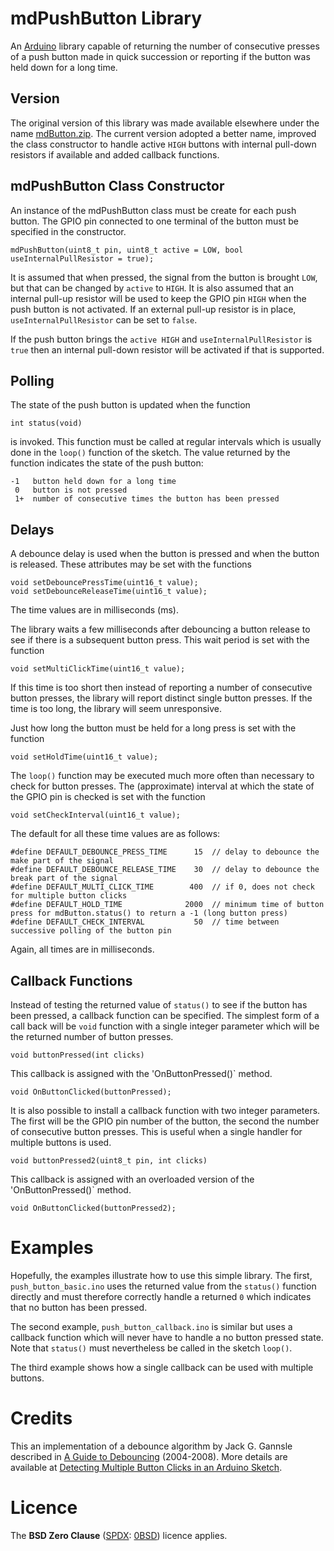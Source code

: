 # mdPushButton Library

An [Arduino](https://www.arduino.cc/) library capable of returning the number of consecutive 
presses of a push button made in quick succession or reporting if the 
button was held down for a long time.

## Version

The original version of this library was made available elsewhere under 
the name [mdButton.zip](https://sigmdel.ca/michel/program/esp8266/arduino/switch_debouncing_en.html#downloads). 
The current version adopted a better name, improved the class 
constructor to handle active `HIGH` buttons with  internal 
pull-down resistors if available and added callback functions.

## mdPushButton Class Constructor

An instance of the mdPushButton class must be create for each
push button. The GPIO pin connected to one terminal of the button must 
be specified in the constructor.

    mdPushButton(uint8_t pin, uint8_t active = LOW, bool useInternalPullResistor = true);

It is assumed that when pressed, the signal from the button is
brought `LOW`, but that can be changed by `active` to `HIGH`. It is
also assumed that an internal pull-up resistor will be used to 
keep the GPIO pin `HIGH` when the push button is not activated. If
an external pull-up resistor is in place, `useInternalPullResistor`
can be set to `false`.

If the push button brings the `active HIGH` and `useInternalPullResistor` 
is `true` then an internal pull-down resistor will be activated if
that is supported.

## Polling

The state of the push button is updated when the function 

    int status(void)
    
is invoked. This function must be called at regular intervals which
is usually done in the `loop()` function of the sketch. The value 
returned by the function indicates the state of the push button:

    -1   button held down for a long time
     0   button is not pressed
     1+  number of consecutive times the button has been pressed

## Delays

A debounce delay is used when the button is pressed and when
the button is released. These attributes may be set with the 
functions

    void setDebouncePressTime(uint16_t value);
    void setDebounceReleaseTime(uint16_t value);

The time values are in milliseconds (ms).

The library waits a few milliseconds after debouncing a button
release to see if there is a subsequent button press. This wait
period is set with the function

    void setMultiClickTime(uint16_t value);
    
If this time is too short then instead of reporting a number of
consecutive button presses, the library will report distinct single
button presses. If the time is too long, the library will seem 
unresponsive.

Just how long the button must be held for a long press is set
with the function 

    void setHoldTime(uint16_t value);
   
The `loop()` function may be executed much more often than 
necessary to check for button presses. The (approximate) interval
at which the state of the GPIO pin is checked is set with the 
function 

    void setCheckInterval(uint16_t value);
   
The default for all these time values are as follows:

	#define DEFAULT_DEBOUNCE_PRESS_TIME      15  // delay to debounce the make part of the signal
	#define DEFAULT_DEBOUNCE_RELEASE_TIME    30  // delay to debounce the break part of the signal
	#define DEFAULT_MULTI_CLICK_TIME        400  // if 0, does not check for multiple button clicks
	#define DEFAULT_HOLD_TIME              2000  // minimum time of button press for mdButton.status() to return a -1 (long button press)
	#define DEFAULT_CHECK_INTERVAL           50  // time between successive polling of the button pin 

Again, all times are in milliseconds.


## Callback Functions

Instead of testing the returned value of `status()` to see if the button 
has been pressed, a callback function can be specified. The simplest
form of a call back will be `void` function with a single integer
parameter which will be the returned number of button presses.

    void buttonPressed(int clicks)

This callback is assigned with the 'OnButtonPressed()` method.

    void OnButtonClicked(buttonPressed);

It is also possible to install a callback function with two integer
parameters. The first will be the GPIO pin number of the button,
the second the number of consecutive button presses. This is useful
when a single handler for multiple buttons is used.

    void buttonPressed2(uint8_t pin, int clicks)
    
This callback is assigned with an overloaded version of the 
'OnButtonPressed()` method.

    void OnButtonClicked(buttonPressed2);
    

# Examples

Hopefully, the examples illustrate how to use this simple library. 
The first, `push_button_basic.ino` uses the returned value from the
`status()` function directly and must therefore correctly handle a 
returned `0` which indicates that no button has been pressed. 

The second example, `push_button_callback.ino` is similar but uses a 
callback function which will never have to handle a no button pressed 
state. Note that `status()` must nevertheless be called in the 
sketch `loop()`. 

The third example shows how a single callback can be used with multiple 
buttons.

# Credits

This an implementation of a debounce algorithm by Jack G. Gannsle 
described in 
[A Guide to Debouncing](http://www.eng.utah.edu/~cs5780/debouncing.pdf) 
(2004-2008). More details are available at 
[Detecting Multiple Button Clicks in an Arduino Sketch](https://sigmdel.ca/michel/program/esp8266/arduino/switch_debouncing_en.html).


# Licence

The **BSD Zero Clause** ([SPDX](https://spdx.dev/): [0BSD](https://spdx.org/licenses/0BSD.html)) licence applies.




